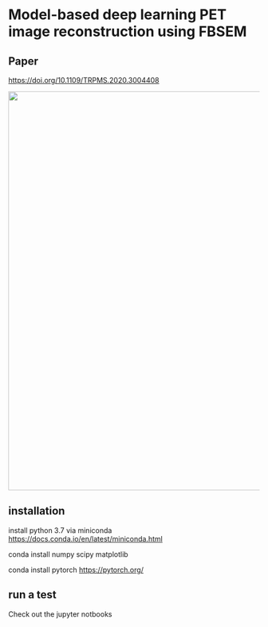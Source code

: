 # Model-based deep learning PET image reconstruction using FBSEM

## Paper
https://doi.org/10.1109/TRPMS.2020.3004408

<p align="center">
<img src="https://user-images.githubusercontent.com/44095083/86475581-df48d080-bd3c-11ea-9a76-deded4ad36ff.png" width="800">
</p>

## installation
install python 3.7 via miniconda https://docs.conda.io/en/latest/miniconda.html

conda install numpy scipy matplotlib

conda install pytorch https://pytorch.org/

## run a test
Check out the jupyter notbooks
